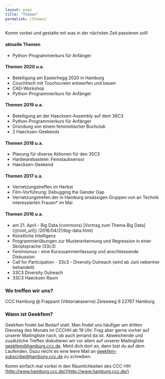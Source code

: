 ```yaml
---
layout: page
title: "Themen"
permalink: /themen/
---
```


Komm vorbei und gestalte mit was in der nächsten Zeit passieren soll!

#### aktuelle Themen
* Python-Programmierkurs für Anfänger

#### Themen 2020 u.a.
* Beteiligung am Easterhegg 2020 in Hamburg
* Couchtisch mit Touchscreen entwerfen und bauen
* CAD-Workshop
* Python-Programmierkurs für Anfänger

#### Themen 2019 u.a.
* Beteiligung an der Haecksen-Assembly auf dem 36C3
* Python-Programmierkurs für Anfänger
* Gründung von einem feministischer Buchclub
* 2 Haecksen-Geekends

#### Themen 2018 u.a.
* Planung für diverse Aktionen für den 35C3
* Hardwarebastelei: Feinstaubsensor
* Haecksen-Geekend

#### Themen 2017 u.a.
* Vernetzungstreffen im Herbst
* Film-Vorführung: Debugging the Gender Gap
* Vernetzungstrefen der in Hamburg ansässigen Gruppen von an Technik interessierten Frauen\* im Mai

#### Themen 2016 u.a.
* am 21. April -  Big Data (commons) [Vortrag zum Thema Big Data]({{root_url}} /2016/04/21/big-data.html)
* Künstliche Intelligenz
* Programmierübungen zur Mustererkennung und Regression in einer Skriptsprache (33c3)
* Feminismus - eine Kurzusammenfassung und anschliessende Diskussion
* Call for Participation - 33c3 - Diversity Outreach (wird ab Juni nebenher behandelt)
* 33C3 Diversity Outreach
* 33C3 Haecksen Raum

### Wo treffen wir uns?
CCC Hamburg @ Frappant (Viktoriakaserne)
Zeiseweg 9
22767 Hamburg

### Wann ist Geekfem?
Geekfem findet bei Bedarf statt. Man findet uns häufiger am dritten Dienstag des Monats im CCCHH ab 19 Uhr. Frag aber gerne vorher auf unserer Mailingliste nach, ob auch jemand da ist. Abweichende und zusätzliche Treffen diskutieren wir vor allem auf unserer Mailingliste geekfem@hamburg.ccc.de. Meld dich dort an, dann bist du auf dem Laufenden. Dazu reicht es eine leere Mail an geekfem-subscribe@hamburg.ccc.de zu schreiben.

Komm einfach mal vorbei in den Räumlichkeiten des CCC-HH
[http://www.hamburg.ccc.de/](http://www.hamburg.ccc.de/)
